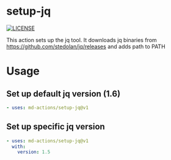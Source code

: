 # setup-jq
[![LICENSE](https://img.shields.io/github/license/md-actions/setup-jq)](https://github.com/md-actions/setup-jq/blob/main/LICENSE)

This action sets up the jq tool. It downloads jq binaries from https://github.com/stedolan/jq/releases and adds path to PATH

   
# Usage
## Set up default jq version (1.6)
```yaml
- uses: md-actions/setup-jq@v1
```
## Set up specific jq version
```yaml
- uses: md-actions/setup-jq@v1
  with:
    version: 1.5
```
